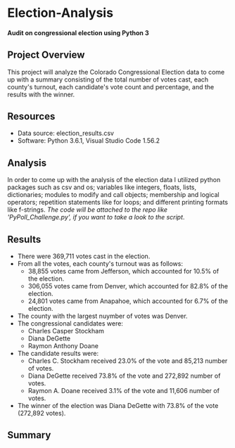 # Election-Analysis
#### Audit on congressional election using Python 3


## Project Overview
This project will analyze the Colorado Congressional Election data to come up with a summary consisting of the total number of votes cast, each county's turnout, each candidate's vote count and percentage, and the results with the winner. 

## Resources
- Data source: election_results.csv
- Software: Python 3.6.1, Visual Studio Code 1.56.2

## Analysis
In order to come up with the analysis of the election data I utilized python packages such as csv and os; variables like integers, floats, lists, dictionaries; modules to modify and call objects; membership and logical operators; repetition statements like for loops; and different printing formats like f-strings. *The code will be attached to the repo like 'PyPoll_Challenge.py', if you want to take a look to the script*.

## Results
- There were 369,711 votes cast in the election.
- From all the votes, each county's turnout was as follows:
  - 38,855 votes came from Jefferson, which accounted for 10.5% of the election. 
  - 306,055 votes came from Denver, which accounted for 82.8% of the election.
  - 24,801 votes came from Anapahoe, which accounted for 6.7% of the election. 
- The county with the largest nuymber of votes was Denver.
- The congressional candidates were:
  - Charles Casper Stockham
  - Diana DeGette
  - Raymon Anthony Doane
- The candidate results were:
  - Charles C. Stockham received 23.0% of the vote and 85,213 number of votes.
  - Diana DeGette received 73.8% of the vote and 272,892 number of votes.
  - Raymon A. Doane received 3.1% of the vote and 11,606 number of votes.
- The winner of the election was Diana DeGette with 73.8% of the vote (272,892 votes). 

## Summary





